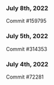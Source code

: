 ### July 8th, 2022

Commit #159795

### July 5th, 2022

Commit #314353


### July 4th, 2022

Commit #72281

